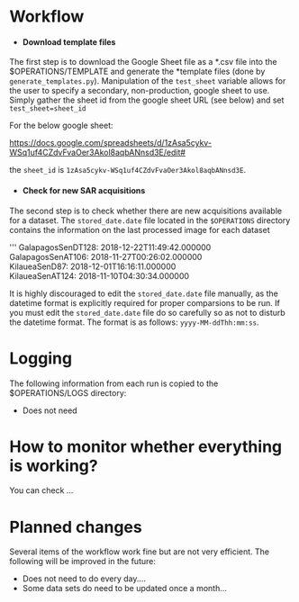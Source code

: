 # Workflow

* #### Download template files
The first step is to download the Google Sheet file as a *.csv file into the $OPERATIONS/TEMPLATE and generate the *template files (done by `generate_templates.py`). Manipulation of the `test_sheet` variable allows for the user to specify a secondary, non-production, google sheet to use. Simply gather the sheet id from the google sheet URL (see below) and set `test_sheet=sheet_id` 

For the below google sheet:

https://docs.google.com/spreadsheets/d/1zAsa5cykv-WSq1uf4CZdvFvaOer3Akol8aqbANnsd3E/edit#

the `sheet_id` is `1zAsa5cykv-WSq1uf4CZdvFvaOer3Akol8aqbANnsd3E`. 


* #### Check for new SAR acquisitions
The second step is to check whether there are new acquisitions available for a dataset. The `stored_date.date` file located in the `$OPERATIONS` directory contains the information on the last processed image for each dataset 

'''
GalapagosSenDT128: 2018-12-22T11:49:42.000000<br />
GalapagosSenAT106: 2018-11-27T00:26:02.000000<br />
KilaueaSenD87: 2018-12-01T16:16:11.000000<br />
KilaueaSenAT124: 2018-11-10T04:30:34.000000

It is highly discouraged to edit the `stored_date.date` file manually, as the datetime format is explicitly required for proper comparsions to be run. If you must edit the `stored_date.date` file do so carefully so as not to disturb the datetime format. The format is as follows: `yyyy-MM-ddThh:mm:ss`.

# Logging
The following information from each run is copied to the $OPERATIONS/LOGS directory:
* Does not need 

# How to monitor whether everything is working?
You can check ...


# Planned changes
 
Several items of the workflow  work fine but are not very efficient. The following will be improved in the future:

* Does not need to do every day....
* Some data sets do need to be updated once a month...
